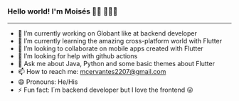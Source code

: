 ### Hello world! I'm Moisés 👋🏽 🧑🏽‍💻 
---
- 🔭 I’m currently working on Globant like at backend developer
- 🌱 I’m currently learning the amazing cross-platform world with Flutter
- 👯 I’m looking to collaborate on mobile apps created with Flutter
- 🤔 I’m looking for help with github actions
- 💬 Ask me about Java, Python and some basic themes about Flutter
- 📫 How to reach me: mcervantes2207@gmail.com
- 😄 Pronouns: He/His
- ⚡ Fun fact: I´m backend developer but I love the frontend 😜


